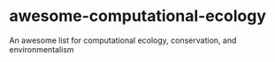 # awesome-computational-ecology
An awesome list for computational ecology, conservation, and environmentalism
